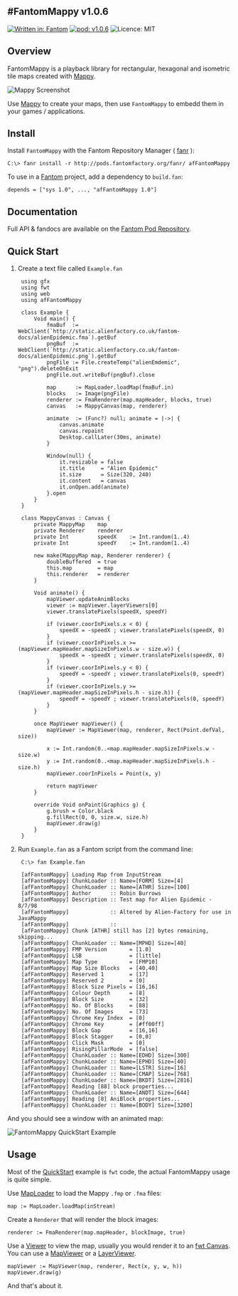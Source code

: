 #FantomMappy v1.0.6
---
[![Written in: Fantom](http://img.shields.io/badge/written%20in-Fantom-lightgray.svg)](http://fantom.org/)
[![pod: v1.0.6](http://img.shields.io/badge/pod-v1.0.6-yellow.svg)](http://www.fantomfactory.org/pods/afFantomMappy)
![Licence: MIT](http://img.shields.io/badge/licence-MIT-blue.svg)

## Overview

FantomMappy is a playback library for rectangular, hexagonal and isometric tile maps created with [Mappy](http://tilemap.co.uk/mappy.php).

![Mappy Screenshot](http://pods.fantomfactory.org/pods/afFantomMappy/doc/mappy.png)

Use [Mappy](http://tilemap.co.uk/mappy.php) to create your maps, then use `FantomMappy` to embedd them in your games / applications.

## Install

Install `FantomMappy` with the Fantom Repository Manager ( [fanr](http://fantom.org/doc/docFanr/Tool.html#install) ):

    C:\> fanr install -r http://pods.fantomfactory.org/fanr/ afFantomMappy

To use in a [Fantom](http://fantom.org/) project, add a dependency to `build.fan`:

    depends = ["sys 1.0", ..., "afFantomMappy 1.0"]

## Documentation

Full API & fandocs are available on the [Fantom Pod Repository](http://pods.fantomfactory.org/pods/afFantomMappy/).

## Quick Start

1. Create a text file called `Example.fan`

        using gfx
        using fwt
        using web
        using afFantomMappy
        
        class Example {
            Void main() {
                fmaBuf  := WebClient(`http://static.alienfactory.co.uk/fantom-docs/alienEpidemic.fma`).getBuf
                pngBuf  := WebClient(`http://static.alienfactory.co.uk/fantom-docs/alienEpidemic.png`).getBuf
                pngFile := File.createTemp("alienEmdemic", "png").deleteOnExit
                pngFile.out.writeBuf(pngBuf).close
        
                map      := MapLoader.loadMap(fmaBuf.in)
                blocks   := Image(pngFile)
                renderer := FmaRenderer(map.mapHeader, blocks, true)
                canvas   := MappyCanvas(map, renderer)
        
                animate  := (Func?) null; animate = |->| {
                    canvas.animate
                    canvas.repaint
                    Desktop.callLater(30ms, animate)
                }
        
                Window(null) {
                    it.resizable = false
                    it.title     = "Alien Epidemic"
                    it.size      = Size(320, 240)
                    it.content   = canvas
                    it.onOpen.add(animate)
                }.open
            }
        }
        
        class MappyCanvas : Canvas {
            private MappyMap    map
            private Renderer    renderer
            private Int         speedX    := Int.random(1..4)
            private Int         speedY    := Int.random(1..4)
        
            new make(MappyMap map, Renderer renderer) {
                doubleBuffered  = true
                this.map        = map
                this.renderer   = renderer
            }
        
            Void animate() {
                mapViewer.updateAnimBlocks
                viewer := mapViewer.layerViewers[0]
                viewer.translatePixels(speedX, speedY)
        
                if (viewer.coorInPixels.x < 0) {
                    speedX = -speedX ; viewer.translatePixels(speedX, 0)
                }
                if (viewer.coorInPixels.x >= (mapViewer.mapHeader.mapSizeInPixels.w - size.w)) {
                    speedX = -speedX ; viewer.translatePixels(speedX, 0)
                }
                if (viewer.coorInPixels.y < 0) {
                    speedY = -speedY ; viewer.translatePixels(0, speedY)
                }
                if (viewer.coorInPixels.y >= (mapViewer.mapHeader.mapSizeInPixels.h - size.h)) {
                    speedY = -speedY ; viewer.translatePixels(0, speedY)
                }
            }
        
            once MapViewer mapViewer() {
                mapViewer := MapViewer(map, renderer, Rect(Point.defVal, size))
        
                x := Int.random(0..<map.mapHeader.mapSizeInPixels.w - size.w)
                y := Int.random(0..<map.mapHeader.mapSizeInPixels.h - size.h)
                mapViewer.coorInPixels = Point(x, y)
        
                return mapViewer
            }
        
            override Void onPaint(Graphics g) {
                g.brush = Color.black
                g.fillRect(0, 0, size.w, size.h)
                mapViewer.draw(g)
            }
        }


2. Run `Example.fan` as a Fantom script from the command line:

        C:\> fan Example.fan
        
        [afFantomMappy] Loading Map from InputStream
        [afFantomMappy] ChunkLoader :: Name=[FORM] Size=[4]
        [afFantomMappy] ChunkLoader :: Name=[ATHR] Size=[100]
        [afFantomMappy] Author      :: Robin Burrows
        [afFantomMappy] Description :: Test map for Alien Epidemic - 8/7/98
        [afFantomMappy]             :: Altered by Alien-Factory for use in JavaMappy
        [afFantomMappy]             ::
        [afFantomMappy] Chunk [ATHR] still has [2] bytes remaining, skipping...
        [afFantomMappy] ChunkLoader :: Name=[MPHD] Size=[40]
        [afFantomMappy] FMP Version       = [1.0]
        [afFantomMappy] LSB               = [little]
        [afFantomMappy] Map Type          = [FMP10]
        [afFantomMappy] Map Size Blocks   = [40,40]
        [afFantomMappy] Reserved 1        = [17]
        [afFantomMappy] Reserved 2        = [0]
        [afFantomMappy] Block Size Pixels = [16,16]
        [afFantomMappy] Colour Depth      = [8]
        [afFantomMappy] Block Size        = [32]
        [afFantomMappy] No. Of Blocks     = [88]
        [afFantomMappy] No. Of Images     = [73]
        [afFantomMappy] Chrome Key Index  = [0]
        [afFantomMappy] Chrome Key        = [#ff00ff]
        [afFantomMappy] Block Gap         = [16,16]
        [afFantomMappy] Block Stagger     = [0,0]
        [afFantomMappy] Click Mask        = [0]
        [afFantomMappy] RisingPillarMode  = [false]
        [afFantomMappy] ChunkLoader :: Name=[EDHD] Size=[300]
        [afFantomMappy] ChunkLoader :: Name=[EPHD] Size=[40]
        [afFantomMappy] ChunkLoader :: Name=[LSTR] Size=[16]
        [afFantomMappy] ChunkLoader :: Name=[CMAP] Size=[768]
        [afFantomMappy] ChunkLoader :: Name=[BKDT] Size=[2816]
        [afFantomMappy] Reading [88] block properties...
        [afFantomMappy] ChunkLoader :: Name=[ANDT] Size=[644]
        [afFantomMappy] Reading [8] AniBlock properties...
        [afFantomMappy] ChunkLoader :: Name=[BODY] Size=[3200]



And you should see a window with an animated map:

![FantomMappy QuickStart Example](http://pods.fantomfactory.org/pods/afFantomMappy/doc/quickStart.png)

## Usage

Most of the [QuickStart](#quickStart) example is `fwt` code, the actual FantomMappy usage is quite simple.

Use [MapLoader](http://pods.fantomfactory.org/pods/afFantomMappy/api/MapLoader) to load the Mappy `.fmp` or `.fma` files:

    map := MapLoader.loadMap(inStream)

Create a `Renderer` that will render the block images:

    renderer := FmaRenderer(map.mapHeader, blockImage, true)

Use a [Viewer](http://pods.fantomfactory.org/pods/afFantomMappy/api/Viewer) to view the map, usually you would render it to an [fwt Canvas](http://fantom.org/doc/fwt/Canvas.html). You can use a [MapViewer](http://pods.fantomfactory.org/pods/afFantomMappy/api/MapViewer) or a [LayerViewer](http://pods.fantomfactory.org/pods/afFantomMappy/api/LayerViewer).

    mapViewer := MapViewer(map, renderer, Rect(x, y, w, h))
    mapViewer.draw(g)

And that's about it.

